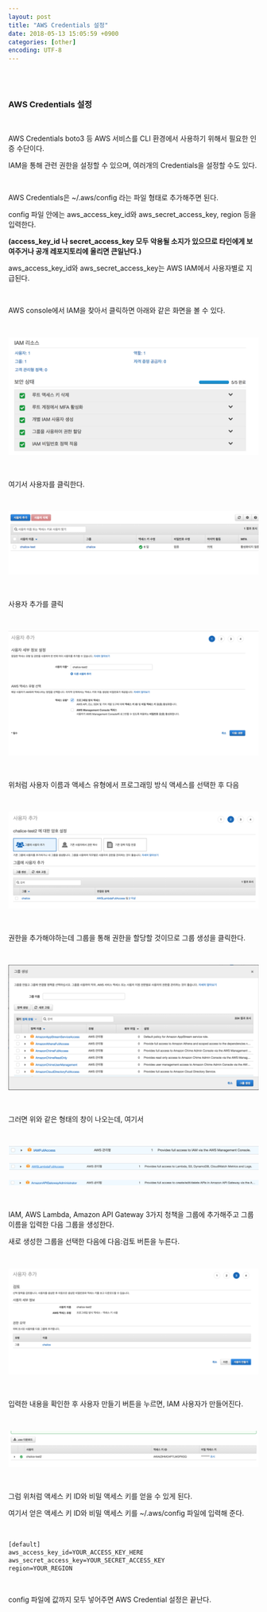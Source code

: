 ```yaml
---
layout: post
title: "AWS Credentials 설정"
date: 2018-05-13 15:05:59 +0900
categories: [other]
encoding: UTF-8
---
```


<br>
<br>

### AWS Credentials 설정

<br>

AWS Credentials boto3 등 AWS 서비스를 CLI 환경에서 사용하기 위해서 필요한 인증 수단이다.

IAM을 통해 관련 권한을 설정할 수 있으며, 여러개의 Credentials을 설정할 수도 있다. 

<br>

AWS Credentials은  ~/.aws/config 라는 파일 형태로 추가해주면 된다.

config 파일 안에는 aws_access_key_id와 aws_secret_access_key, region 등을 입력한다. 

**(access_key_id 나 secret_access_key 모두 악용될 소지가 있으므로 타인에게 보여주거나 공개 레포지토리에 올리면 큰일난다.)**

aws_access_key_id와 aws_secret_access_key는 AWS IAM에서 사용자별로 지급된다. 

<br>

AWS console에서 IAM을 찾아서 클릭하면 아래와 같은 화면을 볼 수 있다. 

<br>

![branch Image](https://raw.githubusercontent.com/lee-seul/lee-seul.github.com/master/static/img/_posts/aws_credentials_01.png)

<br>

여기서 사용자를 클릭한다. 

<br>

![branch Image](https://raw.githubusercontent.com/lee-seul/lee-seul.github.com/master/static/img/_posts/aws_credentials_02.png)

<br>

사용자 추가를 클릭

<br>

![branch Image](https://raw.githubusercontent.com/lee-seul/lee-seul.github.com/master/static/img/_posts/aws_credentials_03.png)

<br>

위처럼 사용자 이름과 액세스 유형에서 프로그래밍 방식 액세스를 선택한 후 다음 

<br>

![branch Image](https://raw.githubusercontent.com/lee-seul/lee-seul.github.com/master/static/img/_posts/aws_credentials_04.png)


<br>

권한을 추가해야하는데 그룹을 통해 권한을 할당할 것이므로 그룹 생성을 클릭한다. 

<br>

![branch Image](https://raw.githubusercontent.com/lee-seul/lee-seul.github.com/master/static/img/_posts/aws_credentials_05.png)

<br>

그러면 위와 같은 형태의 창이 나오는데, 여기서 

<br>

![branch Image](https://raw.githubusercontent.com/lee-seul/lee-seul.github.com/master/static/img/_posts/aws_credentials_06.png)

![branch Image](https://raw.githubusercontent.com/lee-seul/lee-seul.github.com/master/static/img/_posts/aws_credentials_07.png)

![branch Image](https://raw.githubusercontent.com/lee-seul/lee-seul.github.com/master/static/img/_posts/aws_credentials_08.png)

<br>


IAM, AWS Lambda, Amazon API Gateway 3가지 청책을 그룹에 추가해주고 그룹 이름을 입력한 다음 그룹을 생성한다.

새로 생성한 그룹을 선택한 다음에 다음:검토 버튼을 누른다.

<br>

![branch Image](https://raw.githubusercontent.com/lee-seul/lee-seul.github.com/master/static/img/_posts/aws_credentials_09.png)

<br>

입력한 내용을 확인한 후 사용자 만들기 버튼을 누르면, IAM 사용자가 만들어진다. 

<br>


![branch Image](https://raw.githubusercontent.com/lee-seul/lee-seul.github.com/master/static/img/_posts/aws_credentials_10.png)


<br>

그럼 위처럼 액세스 키 ID와 비밀 액세스 키를 얻을 수 있게 된다. 


여기서 얻은 액세스 키 ID와 비밀 액세스 키를 ~/.aws/config 파일에 입력해 준다. 


<br>


```shell
[default]
aws_access_key_id=YOUR_ACCESS_KEY_HERE
aws_secret_access_key=YOUR_SECRET_ACCESS_KEY
region=YOUR_REGION 
```

<br>

config 파일에 값까지 모두 넣어주면 AWS Credential 설정은 끝난다. 

<br>
<br>
